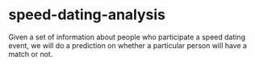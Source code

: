 # speed-dating-analysis

Given a set of information about people who participate a speed dating event,
we will do a prediction on whether a particular person will have a match or not.
